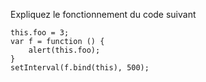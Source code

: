 Expliquez le fonctionnement du code suivant

    this.foo = 3;
    var f = function () {
        alert(this.foo);
    }
    setInterval(f.bind(this), 500);
